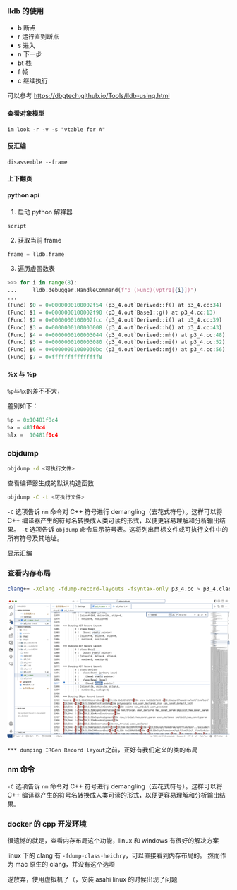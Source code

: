 ### lldb 的使用

- b 断点
- r 运行直到断点
- s 进入
- n 下一步
- bt 栈
- f 帧
- c 继续执行

可以参考 https://dbgtech.github.io/Tools/lldb-using.html

#### 查看对象模型

```lldb
im look -r -v -s "vtable for A"
```

#### 反汇编

```lldb
disassemble --frame
```

#### 上下翻页

#### python api

1. 启动 python 解释器

```lldb
script
```

2. 获取当前 frame

```py
frame = lldb.frame
```

3. 遍历虚函数表

```py
>>> for i in range(8):
...     lldb.debugger.HandleCommand(f"p (Func)(vptr1[{i}])")
...
(Func) $0 = 0x0000000100002f54 (p3_4.out`Derived::f() at p3_4.cc:34)
(Func) $1 = 0x0000000100002f90 (p3_4.out`Base1::g() at p3_4.cc:13)
(Func) $2 = 0x0000000100002fcc (p3_4.out`Derived::i() at p3_4.cc:39)
(Func) $3 = 0x0000000100003008 (p3_4.out`Derived::h() at p3_4.cc:43)
(Func) $4 = 0x0000000100003044 (p3_4.out`Derived::mh() at p3_4.cc:48)
(Func) $5 = 0x0000000100003080 (p3_4.out`Derived::mi() at p3_4.cc:52)
(Func) $6 = 0x00000001000030bc (p3_4.out`Derived::mj() at p3_4.cc:56)
(Func) $7 = 0xfffffffffffffff8
```

#### %x 与 %p

`%p`与`%x`的差不不大，

差别如下：

```cpp
%p = 0x10481f0c4
%x = 481f0c4
%lx =  10481f0c4
```

### objdump

```sh
objdump -d <可执行文件>
```

查看编译器生成的默认构造函数

```sh
objdump -C -t <可执行文件>
```

`-C` 选项告诉 `nm` 命令对 C++ 符号进行 demangling（去花式符号）。这样可以将 C++ 编译器产生的符号名转换成人类可读的形式，以便更容易理解和分析输出结果。
`-t` 选项告诉 `objdump` 命令显示符号表。这将列出目标文件或可执行文件中的所有符号及其地址。

显示汇编

### 查看内存布局

```sh
clang++ -Xclang -fdump-record-layouts -fsyntax-only p3_4.cc > p3_4.class
```

![class](./class.png)

`*** dumping IRGen Record layout`之前，正好有我们定义的类的布局

### nm 命令

`-C` 选项告诉 `nm` 命令对 C++ 符号进行 demangling（去花式符号）。这样可以将 C++ 编译器产生的符号名转换成人类可读的形式，以便更容易理解和分析输出结果。

### docker 的 cpp 开发环境

很遗憾的就是，查看内存布局这个功能，linux 和 windows 有很好的解决方案

linux 下的 clang 有 `-fdump-class-heichry`，可以直接看到内存布局的。
然而作为 mac 原生的 clang，并没有这个选项

遂放弃，使用虚拟机了（，安装 asahi linux 的时候出现了问题
